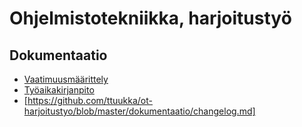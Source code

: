 # Ohjelmistotekniikka, harjoitustyö

## Dokumentaatio
- [Vaatimuusmäärittely](https://github.com/ttuukka/ot-harjoitustyo/blob/master/dokumentaatio/vaatimusmaarittely.md)
- [Työaikakirjanpito](https://github.com/ttuukka/ot-harjoitustyo/blob/master/dokumentaatio/tuntikirjanpito.md)
- [https://github.com/ttuukka/ot-harjoitustyo/blob/master/dokumentaatio/changelog.md]


